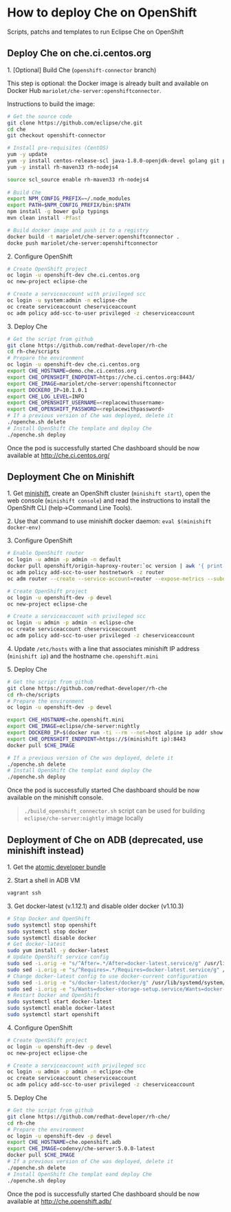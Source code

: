# How to deploy Che on OpenShift
Scripts, patchs and templates to run Eclipse Che on OpenShift

## Deploy Che on che.ci.centos.org

1\. [Optional] Build Che (`openshift-connector` branch) 

This step is optional: the Docker image is already built and available on Docker Hub `mariolet/che-server:openshiftconnector`.

Instructions to build the image:

```sh
# Get the source code 
git clone https://github.com/eclipse/che.git
cd che
git checkout openshift-connector

# Install pre-requisites (CentOS)
yum -y update
yum -y install centos-release-scl java-1.8.0-openjdk-devel golang git patch
yum -y install rh-maven33 rh-nodejs4

source scl_source enable rh-maven33 rh-nodejs4
 
# Build Che 
export NPM_CONFIG_PREFIX=~/.node_modules
export PATH=$NPM_CONFIG_PREFIX/bin:$PATH
npm install -g bower gulp typings
mvn clean install -Pfast

# Build docker image and push it to a registry
docker build -t mariolet/che-server:openshiftconnector .
docke push mariolet/che-server:openshiftconnector
```

2\. Configure OpenShift

```sh
# Create OpenShift project
oc login -u openshift-dev che.ci.centos.org
oc new-project eclipse-che

# Create a serviceaccount with privileged scc
oc login -u system:admin -n eclipse-che
oc create serviceaccount cheserviceaccount
oc adm policy add-scc-to-user privileged -z cheserviceaccount
```

3\. Deploy Che

```sh
# Get the script from github
git clone https://github.com/redhat-developer/rh-che
cd rh-che/scripts
# Prepare the environment
oc login -u openshift-dev che.ci.centos.org
export CHE_HOSTNAME=demo.che.ci.centos.org
export CHE_OPENSHIFT_ENDPOINT=https://che.ci.centos.org:8443/
export CHE_IMAGE=mariolet/che-server:openshiftconnector
export DOCKER0_IP=10.1.0.1
export CHE_LOG_LEVEL=INFO
export CHE_OPENSHIFT_USERNAME=<replacewithusername>
export CHE_OPENSHIFT_PASSWORD=<replacewithpassword>
# If a previous version of Che was deployed, delete it
./openche.sh delete
# Install OpenShift Che template and deploy Che 
./openche.sh deploy
```
Once the pod is successfully started Che dashboard should be now available at http://che.ci.centos.org/


## Deployment Che on Minishift

1\. Get [minishift](https://github.com/minishift/minishift#installation), create an OpenShift cluster (`minishift start`), open the web console (`minishift console`) and read the instructions to install the OpenShift CLI (help->Command Line Tools).

2\. Use that command to use minishift docker daemon: `eval $(minishift docker-env)`

3\. Configure OpenShift

```sh
# Enable OpenShift router
oc login -u admin -p admin -n default
docker pull openshift/origin-haproxy-router:`oc version | awk '{ print $2; exit }'`
oc adm policy add-scc-to-user hostnetwork -z router
oc adm router --create --service-account=router --expose-metrics --subdomain="openshift.mini"

# Create OpenShift project
oc login -u openshift-dev -p devel
oc new-project eclipse-che

# Create a serviceaccount with privileged scc
oc login -u admin -p admin -n eclipse-che
oc create serviceaccount cheserviceaccount
oc adm policy add-scc-to-user privileged -z cheserviceaccount
```

4\. Update `/etc/hosts` with a line that associates minishift IP address (`minishift ip`) and the hostname `che.openshift.mini`

5\. Deploy Che

```sh
# Get the script from github
git clone https://github.com/redhat-developer/rh-che
cd rh-che/scripts
# Prepare the environment
oc login -u openshift-dev -p devel

export CHE_HOSTNAME=che.openshift.mini
export CHE_IMAGE=eclipse/che-server:nightly
export DOCKER0_IP=$(docker run -ti --rm --net=host alpine ip addr show docker0 | grep "inet\b" | awk '{print $2}' | cut -d/ -f1)
export CHE_OPENSHIFT_ENDPOINT=https://$(minishift ip):8443
docker pull $CHE_IMAGE

# If a previous version of Che was deployed, delete it
./openche.sh delete
# Install OpenShift Che templat eand deploy Che 
./openche.sh deploy
```
Once the pod is successfully started Che dashboard should be now available on the minishift console.

>`./build_openshift_connector.sh` script can be used for building `eclipse/che-server:nightly` image locally

## Deployment of Che on ADB (deprecated, use minishift instead)

1\. Get the [atomic developer bundle](https://github.com/projectatomic/adb-atomic-developer-bundle#how-do-i-install-and-run-adb)

2\. Start a shell in ADB VM

```sh
vagrant ssh
```

3\. Get docker-latest (v.1.12.1) and disable older docker (v1.10.3)

```sh
# Stop Docker and OpenShift
sudo systemctl stop openshift
sudo systemctl stop docker
sudo systemctl disable docker
# Get docker-latest
sudo yum install -y docker-latest
# Update OpenShift service config
sudo sed -i.orig -e "s/^After=.*/After=docker-latest.service/g" /usr/lib/systemd/system/openshift.service
sudo sed -i.orig -e "s/^Requires=.*/Requires=docker-latest.service/g" /usr/lib/systemd/system/openshift.service
# Change docker-latest config to use docker-current configuration
sudo sed -i.orig -e "s/docker-latest/docker/g" /usr/lib/systemd/system/docker-latest.service
sudo sed -i.orig -e "s/Wants=docker-storage-setup.service/Wants=docker-latest-storage-setup.service/g" /usr/lib/systemd/system/docker-latest.service
# Restart Docker and OpenShift
sudo systemctl start docker-latest
sudo systemctl enable docker-latest
sudo systemctl start openshift
```

4\. Configure OpenShift

```sh
# Create OpenShift project
oc login -u openshift-dev -p devel
oc new-project eclipse-che

# Create a serviceaccount with privileged scc
oc login -u admin -p admin -n eclipse-che
oc create serviceaccount cheserviceaccount
oc adm policy add-scc-to-user privileged -z cheserviceaccount
```

5\. Deploy Che

```sh
# Get the script from github
git clone https://github.com/redhat-developer/rh-che/
cd rh-che
# Prepare the environment
oc login -u openshift-dev -p devel
export CHE_HOSTNAME=che.openshift.adb
export CHE_IMAGE=codenvy/che-server:5.0.0-latest
docker pull $CHE_IMAGE
# If a previous version of Che was deployed, delete it
./openche.sh delete
# Install OpenShift Che templat eand deploy Che 
./openche.sh deploy
```
Once the pod is successfully started Che dashboard should be now available at http://che.openshift.adb/
